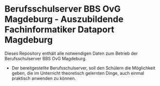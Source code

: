 # Berufsschulserver BBS OvG Magdeburg - Auszubildende Fachinformatiker Dataport Magdeburg

Dieses Repository enthält alle notwendigen Daten zum Betrieb der Berufsschulserver BBS OvG Magdeburg.
- Der bereitgestellte Berufsschulserver, soll den Schülern die Möglichkeit geben, die im Unterricht theoretisch gelernten Dinge, auch einmal praktisch anwenden zu können.
